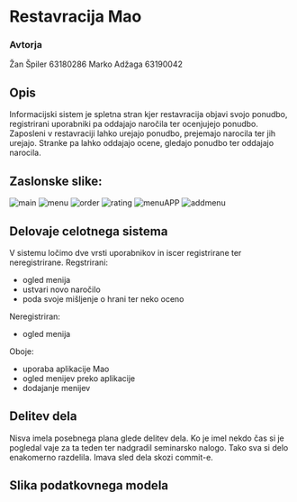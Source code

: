 # Restavracija Mao

### Avtorja

Žan Špiler 63180286
Marko Adžaga 63190042

## Opis

Informacijski sistem je spletna stran kjer restavracija objavi svojo ponudbo, registrirani uporabniki pa oddajajo naročila ter ocenjujejo ponudbo.
Zaposleni v restavraciji lahko urejajo ponudbo, prejemajo narocila ter jih urejajo. Stranke pa lahko oddajajo ocene, gledajo ponudbo ter oddajajo narocila. 

## Zaslonske slike:

![main](https://user-images.githubusercontent.com/73660916/103550730-a20afa00-4ea9-11eb-9b18-73551de135ac.PNG)
![menu](https://user-images.githubusercontent.com/73660916/103550738-a46d5400-4ea9-11eb-8512-b3a011619e78.PNG)
![order](https://user-images.githubusercontent.com/73660916/103550742-a505ea80-4ea9-11eb-9bae-d71745bfa260.PNG)
![rating](https://user-images.githubusercontent.com/73660916/103550743-a505ea80-4ea9-11eb-8e81-b4b1c9297319.PNG)
![menuAPP](https://user-images.githubusercontent.com/73660916/103551137-34130280-4eaa-11eb-993e-aa6c1d1dea0d.png)
![addmenu](https://user-images.githubusercontent.com/73660916/103553567-e6989480-4ead-11eb-96ac-b3e4efb4152a.png)


## Delovaje celotnega sistema

V sistemu ločimo dve vrsti uporabnikov in iscer registrirane ter neregistrirane.
Regstrirani:
  + ogled menija
  + ustvari novo naročilo
  + poda svoje mišljenje o hrani ter neko oceno
  
Neregistriran:
  + ogled menija
  
Oboje:
  + uporaba aplikacije Mao
  + ogled menijev preko aplikacije
  + dodajanje menijev
  
## Delitev dela

Nisva imela posebnega plana glede delitev dela. Ko je imel nekdo čas si je pogledal vaje za ta teden ter nadgradil seminarsko nalogo. 
Tako sva si delo enakomerno razdelila. Imava sled dela skozi commit-e.

## Slika podatkovnega modela

